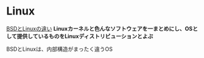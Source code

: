 # Linux
[BSDとLinuxの違い](https://linuc.org/study/knowledge/400/)
**Linuxカーネルと色んなソフトウェアを一まとめにし、OSとして提供しているものをLinuxディストリビューションとよぶ**

BSDとLinuxは、内部構造がまったく違うOS
